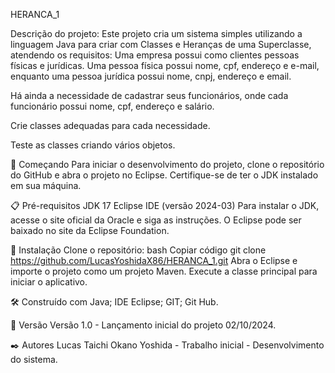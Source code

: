 HERANCA_1

Descrição do projeto:
Este projeto cria um sistema simples utilizando a linguagem Java para criar com Classes e Heranças de uma Superclasse, atendendo os requisitos:
Uma empresa possui como clientes pessoas físicas e jurídicas. Uma pessoa física possui nome, cpf, endereço e e-mail, enquanto uma pessoa jurídica possui nome, cnpj, endereço e email.

Há ainda a necessidade de cadastrar seus funcionários, onde cada funcionário possui nome, cpf, endereço e salário.

Crie classes adequadas para cada necessidade.

Teste as classes criando vários objetos.

🚀 Começando
Para iniciar o desenvolvimento do projeto, clone o repositório do GitHub e abra o projeto no 
Eclipse. Certifique-se de ter o JDK instalado em sua máquina.

📋 Pré-requisitos
JDK 17
Eclipse IDE (versão 2024-03)
Para instalar o JDK, acesse o site oficial da Oracle e siga as 
instruções. O Eclipse pode ser baixado no site da Eclipse Foundation.

🔧 Instalação
Clone o repositório:
bash
Copiar código
git clone https://github.com/LucasYoshidaX86/HERANCA_1.git
Abra o Eclipse e importe o projeto como um projeto Maven.
Execute a classe principal para iniciar o aplicativo.

🛠️ Construído com
Java;
IDE Eclipse;
GIT;
Git Hub.

📌 Versão Versão 1.0 - Lançamento inicial do projeto 02/10/2024.

✒️ Autores Lucas Taichi Okano Yoshida - Trabalho inicial - Desenvolvimento do sistema.

